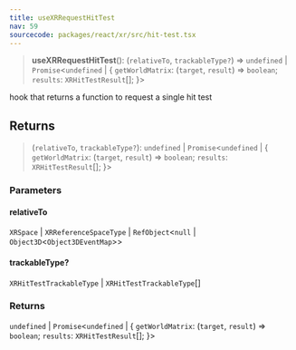 ```yaml
---
title: useXRRequestHitTest
nav: 59
sourcecode: packages/react/xr/src/hit-test.tsx
---
```


> **useXRRequestHitTest**(): (`relativeTo`, `trackableType?`) => `undefined` \| `Promise`\<`undefined` \| \{ `getWorldMatrix`: (`target`, `result`) => `boolean`; `results`: `XRHitTestResult`[]; \}\>

hook that returns a function to request a single hit test

## Returns

> (`relativeTo`, `trackableType?`): `undefined` \| `Promise`\<`undefined` \| \{ `getWorldMatrix`: (`target`, `result`) => `boolean`; `results`: `XRHitTestResult`[]; \}\>

### Parameters

#### relativeTo

`XRSpace` | `XRReferenceSpaceType` | `RefObject`\<`null` \| `Object3D`\<`Object3DEventMap`\>\>

#### trackableType?

`XRHitTestTrackableType` | `XRHitTestTrackableType`[]

### Returns

`undefined` \| `Promise`\<`undefined` \| \{ `getWorldMatrix`: (`target`, `result`) => `boolean`; `results`: `XRHitTestResult`[]; \}\>
